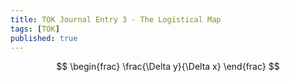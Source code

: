 ```yaml
---
title: TOK Journal Entry 3 - The Logistical Map
tags: [TOK]
published: true
---
```

$$
\begin{frac}
	\frac{\Delta y}{\Delta x}
\end{frac}
$$